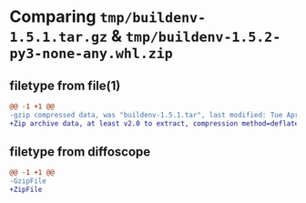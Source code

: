 # Comparing `tmp/buildenv-1.5.1.tar.gz` & `tmp/buildenv-1.5.2-py3-none-any.whl.zip`

## filetype from file(1)

```diff
@@ -1 +1 @@
-gzip compressed data, was "buildenv-1.5.1.tar", last modified: Tue Apr  9 13:03:54 2024, max compression
+Zip archive data, at least v2.0 to extract, compression method=deflate
```

## filetype from diffoscope

```diff
@@ -1 +1 @@
-GzipFile
+ZipFile
```

